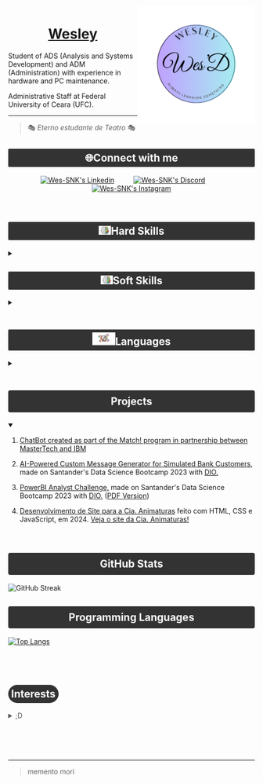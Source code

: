 <img align="right" alt="Wesley's Brand" height="240" src="img/wl.png">

<div style="text-align: center;">
  <h1><a href="https://github.com/Wes-SNK">Wesley</a></h1>
</div>


Student of ADS (Analysis and Systems Development) and ADM (Administration) with experience in hardware and PC maintenance.
    
Administrative Staff at Federal University of Ceara (UFC).

  ---
  > 🎭 _Eterno estudante de Teatro_ 🎭

<div>


## <div style="text-align: center; background-color: #333; padding: 6px; border-radius: 2px;"><span style="color: white;">🌐Connect with me</span></div>

  <p align="center">
    <a href="https://www.linkedin.com/in/wesley-marques-206b94165/"><img alt="Wes-SNK's Linkedin" title="Linkedin" src="https://img.shields.io/badge/LinkedIn-000?style=for-the-badge&logo=linkedin&logoColor=white"/></a>
    &#8287;&#8287;&#8287;&#8287;&#8287;&#8287;&#8287;&#8287;
    <a href="https://discord.com/channels/@wessnk#5336/"><img src="https://img.shields.io/badge/Discord-000?style=for-the-badge&logo=discord&logoColor=light-blue" alt="Wes-SNK's Discord" title="Discord"></a>
    &#8287;&#8287;&#8287;&#8287;&#8287;&#8287;&#8287;&#8287;
    <a href="https://www.instagram.com/wesley.visceral/"><img src="https://img.shields.io/badge/Instagram-000?style=for-the-badge&logo=instagram&logoColor=pruple" alt= "Wes-SNK's Instagram" title="Instagram"></a>
  </p>
</div>
<br>  

<div>

  ## <div style="text-align: center; background-color: #333; padding: 6px; border-radius: 2px;"><span style="color: white;"><img src="img/Soft-vs-hard-skills-removebg-preview.png" alt="Soft Skills and Hard Skills" width="25" height="18">Hard Skills</span></div>  
  <details close>
    <summary></summary>
      <div align="center">
        <p align="center">
          <img src="https://img.shields.io/badge/HTML5-000?style=for-the-badge&logo=html5" alt="HTML5">
          <img src="https://img.shields.io/badge/CSS3-000?style=for-the-badge&logo=css3&logoColor=264CE4" alt="CSS3">
          <img src="https://img.shields.io/badge/JavaScript-000?style=for-the-badge&logo=javascript" alt="JavaScript">
          <img src="https://img.shields.io/badge/Python-000?style=for-the-badge&logo=python" alt="Python">
          <img src="https://img.shields.io/badge/Visual%20Studio%20Code-000.svg?style=for-the-badge&logo=visual-studio-code&logoColor=darkblue" alt="Visual Studio Code">
          <img src="https://img.shields.io/badge/Microsoft_Office-000?style=for-the-badge&logo=microsoft-office&logoColor=red" alt="Microsoft Office">
          <img src="https://img.shields.io/badge/Notion-%23000000.svg?style=for-the-badge&logo=notion&logoColor=white" alt="Notion">
          <img src="https://img.shields.io/badge/mysql-%23000000.svg?style=for-the-badge&logo=mysql&logoColor=white&background-color=black" alt="MySQL">
          <img src="https://img.shields.io/badge/markdown-%23000000.svg?style=for-the-badge&logo=markdown&logoColor=white" alt="Markdown">
        </p>
      </div>
    </details>
</div>

<div>

  ## <div style="text-align: center; background-color: #333; padding: 6px; border-radius: 2px;"><span style="color: white;"><img src="img/Soft-vs-hard-skills-removebg-preview.png" alt="Soft Skills and Hard Skills" width="25" height="18">Soft Skills</span></div> 
  <details close>
  <summary></summary>

  ### Communication
  - Effective verbal and written communication to convey ideas clearly.
  
  ### Problem Solving
  - Analytical thinking to identify and address complex issues.

  ### Creativity
  - Innovative thinking to develop new solutions and ideas.

  ### Teamwork
  - Collaborative skills for successful group efforts.

  ### Empathy
  - Understanding and relating to others' feelings and perspectives.

  ### Resilience
  - Ability to adapt and bounce back from challenges.

  ### Attention to Detail
  - Meticulousness in work to minimize errors.
  </details>
</div>
<br>
<div>

## <div style="text-align: center; background-color: #333; padding: 6px; border-radius: 2px;"><span style="color: white;"><img src="img/flag-world-map.png" alt="Languages' Globe" height="26">Languages</span></div>
  <details close>
  <summary></summary>

  - <img src="img/br_flag.png" alt="Brasilian Flag in Heart's Shape" title="Brasilian Flag in Heart's Shape" width="14" height="16"> Brasilian Portuguese
    - Native language
  - <img src="img/English-Language-Flag.png" alt="English Language Flag" title="US and Uk Flags" width="14" height="17"> English 
    - Fluent
    - Learned mostly through Games and TV Series
  - <img src="https://upload.wikimedia.org/wikipedia/commons/thumb/4/49/Flag_of_Spanish_language_%28ES-MX%29.svg/2560px-Flag_of_Spanish_language_%28ES-MX%29.svg.png" alt="Spanish Language Flag" title="Spanish Language Flag" width="13" height="12"> Spanish
    - Intermediate
    - Comfortable in everyday conversations
  - <img src="https://upload.wikimedia.org/wikipedia/commons/thumb/3/3e/Flag_of_French_language_%28QC-FR%29.svg/750px-Flag_of_French_language_%28QC-FR%29.svg.png" alt="French Language Flag" title="French Language Flag" width="13" height="12"> French
    - Basic
    - Learning and improving
  </details>
</div>
<br>

## <div style="text-align: center; background-color: #333; padding: 10px; border-radius: 4px; "><span style="color: white;">Projects</span></div>

<details open>
  <summary></summary>
  
1. [ChatBot created as part of the Match! program in partnership between MasterTech and IBM](https://web.powerva.microsoft.com/environments/Default-b591ae54-33c2-4589-be66-9021a4196c7c/bots/cr9ee_projetoChatBot/canvas?__version__=2)

2. [AI-Powered Custom Message Generator for Simulated Bank Customers](https://gist.github.com/Wes-SNK/09d3272bf48343e7e0bcc23212a40f82), made on Santander's  Data Science Bootcamp 2023 with [DIO.](github.com/digitalinnovationone)

3. [PowerBI Analyst Challenge,](https://github.com/Wes-SNK/power_bi_analyst/blob/main/sales_report_desafio_projeto.pbix) made on Santander's  Data Science Bootcamp 2023 with [DIO.](github.com/digitalinnovationone)
 ([PDF Version](pdf/sales_report_desafio_projeto.pdf))

4. [Desenvolvimento de Site para a Cia. Animaturas](https://github.com/Wes-SNK/site-teste-cia-animaturas) feito com HTML, CSS e JavaScript, em 2024. [Veja o site da Cia. Animaturas!](ciaanimaturas.com.br)

</details>
<br>

## <div style="text-align: center; background-color: #333; padding: 10px; border-radius: 4px;"><span style="color: white;">GitHub Stats</span></div>

![GitHub Streak](https://streak-stats.demolab.com/?user=Wes-SNK&theme=merko&background=000&border=00cc00&dates=44cc66)

<!--![GitHub Stats](https://github-readme-stats.vercel.app/api?username=Wes-SNK&theme=transparent&bg_color=000&border_color=00ee00&show_icons=true&icon_color=00cc00&title_color=11dd11&text_color=FFF&hide_title=true)-->

## <div style="text-align: center; background-color: #333; padding: 10px; border-radius: 4px; "><span style="color: white;">Programming Languages</span></div>

<div>
  <a href="https://github.com/Wes-SNK">
    <img src="https://github-readme-stats-git-masterrstaa-rickstaa.vercel.app/api/top-langs/?username=Wes-SNK&layout=compact&bg_color=000000&border_color=0E0E0E&title_color=4d4d4d&text_color=44cc66" alt="Top Langs">
  </a>
</div>
<br>
<br>
<br>

## <div style="text-align: left; background-color: #333; padding: 6px; display: inline-block; border-radius: 20px;"><span style="color: white; ">Interests</span></div>
<details close>
  <summary style="background-color: ##f0f0f0; color: #555; font-weight: light;">;D</summary>

  - 🎮 Games
    - I'm an avid gamer, and I enjoy a wide range of video games, such as Resident Evil, Far Cry, DotA, Metal Gear Solid and many more.

- 🎭 Theater/Drama 🎭
  - I have a deep appreciation for the theater arts. I enjoy both watching and participating in live performances. Acting and storytelling through theater have always fascinated me. I'm usually an actor, director or lightning technician. [See my portfolio at Mapa Cultural do Ceará.](https://mapacultural.secult.ce.gov.br/agente/113606/)

- 💊 Matrix
  - The Matrix film series is a personal favorite of mine. I'm intrigued by its thought-provoking themes and futuristic concepts, which have sparked countless discussions and debates.
 
- 🛬 Lost
  - The best TV Show and so my favorite :)
    
- 🧙 Tolkien Universe 🧝‍♂️
  - I'm a passionate fan of J.R.R. Tolkien's works, including "The Lord of the Rings" and "The Hobbit." The rich mythology and intricate storytelling in Middle-earth captivate me.

- 🕵️ Sherlock Holmes
  - Sherlock Holmes has been a literary hero of mine. The deductive reasoning and mysteries in Arthur Conan Doyle's stories never fail to intrigue me.

- 👒 One Piece
  - One Piece is a beloved manga and anime series that I've been following for years. The adventures of Luffy and his crew are both thrilling and heartwarming, as well as its political and philosophycal implications.

- 👊 Martial Arts
  - I have a strong interest in martial arts and have been practicing Capoeira and Kung Fu for quite some time. It's not only a form of physical fitness but also a discipline that teaches focus and self-control.
</details>

<br>
<br>
<br>
<br>


---
> memento mori
<!---<div style="text-align: center; margin-top: 100px; padding: 0px; background-color: #333; color: #ccc; border-radius: 100px; font-size: 10px; font-style: italic; display: inline">
  <p><strong>Memento Mori</strong></p>
</div>--->
